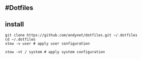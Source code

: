 #Dotfiles
---
## install
```
git clone https://github.com/andynet/dotfiles.git ~/.dotfiles
cd ~/.dotfiles
stow -v user # apply user configuration

stow -vt / system # apply system configuration
```
